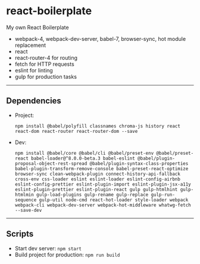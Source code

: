 # react-boilerplate

My own React Boilerplate

- webpack-4, webpack-dev-server, babel-7, browser-sync, hot module replacement
- react
- react-router-4 for routing
- fetch for HTTP requests
- eslint for linting
- gulp for production tasks

---------------

## Dependencies

- Project:

  ```npm install @babel/polyfill classnames chroma-js history react react-dom react-router react-router-dom --save```

- Dev:

  ```npm install @babel/core @babel/cli @babel/preset-env @babel/preset-react babel-loader@^8.0.0-beta.3 babel-eslint @babel/plugin-proposal-object-rest-spread @babel/plugin-syntax-class-properties babel-plugin-transform-remove-console babel-preset-react-optimize browser-sync clean-webpack-plugin connect-history-api-fallback cross-env css-loader eslint eslint-loader eslint-config-airbnb eslint-config-prettier eslint-plugin-import eslint-plugin-jsx-a11y eslint-plugin-prettier eslint-plugin-react gulp gulp-htmlhint gulp-htmlmin gulp-load-plugins gulp-rename gulp-replace gulp-run-sequence gulp-util node-cmd react-hot-loader style-loader webpack webpack-cli webpack-dev-server webpack-hot-middleware whatwg-fetch --save-dev```

---------------

## Scripts

- Start dev server: `npm start`
- Build project for production: `npm run build`
